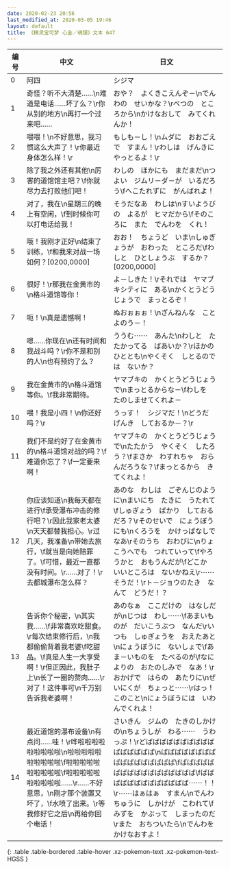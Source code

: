 ```yaml
---
date: 2020-02-23 20:56
last_modified_at: 2020-03-05 19:46
layout: default
title: 《精灵宝可梦 心金／魂银》文本 647
---
```

| 编号 | 中文 | 日文 |
| ---- | ---- | ---- |
| 0 | 阿四 | シジマ |
| 1 | 奇怪？听不大清楚……\n难道是电话……坏了么？\r你从别的地方\n再打一个过来吧…… | おや？　よくきこえんぞ－\nでんわの　せいかな？\rべつの　ところから\nかけなおして　みてくれんか！ |
| 2 | 喂喂！\n不好意思，我习惯这么大声了！\r你最近身体怎么样！\r | もしも－し！\nムダに　おおごえで　すまん！\rわしは　げんきに　やっとるよ！\r |
| 3 | 除了我之外还有其他\n厉害的道馆馆主吧？\f你就尽力去打败他们吧！ | わしの　ほかにも　まだまだ\nつよい　ジムリ－ダ－が　いるだろう\fへこたれずに　がんばれよ！ |
| 4 | 对了，我在\n星期三的晚上有空闲，\f到时候你可以打电话给我！ | そうだなあ　わしは\nすいようびの　よるが　ヒマだから\fそのころに　また　でんわを　くれ！ |
| 5 | 哦！我刚才正好\n结束了训练，\f和我来对战一场如何？[0200,0000] | おお！　ちょうど　いま\nしゅぎょうが　おわった　ところだ\fわしと　ひとしょうぶ　するか？[0200,0000] |
| 6 | 很好！\r那我在金黄市的\n格斗道馆等你！ | よ－しきた！\rそれでは　ヤマブキシティに　ある\nかくとうどうじょうで　まっとるぞ！ |
| 7 | 呃！\n真是遗憾啊！ | ぬおぉぉぉ！\nざんねんな　ことよのう－！ |
| 8 | 嗯……你现在\n还有时间和我战斗吗？\r你不是和别的人\n也有预约了么？ | ううむ⋯⋯　あんた\nわしと　たたかってる　ばあいか？\rほかの　ひととも\nやくそく　しとるのでは　ないか？ |
| 9 | 我在金黄市的\n格斗道馆等你。\f我非常期待。 | ヤマブキの　かくとうどうじょうで\nまっとるからな－\fわしを　たのしませてくれよ－ |
| 10 | 喂！我是小四！\n你还好吗？\r | うっす！　シジマだ！\nどうだ　げんき　しておるか－？\r |
| 11 | 我们不是约好了在金黄市的\n格斗道馆对战的吗？\f难道你忘了？\f一定要来啊！ | ヤマブキの　かくとうどうじょうで\nたたかう　やくそく　したろう？\fまさか　わすれちゃ　おらんだろうな？\fまっとるから　きてくれよ！ |
| 12 | 你应该知道\n我每天都在进行\f承受瀑布冲击的修行吧？\r因此我家老太婆\n天天都替我担心。\r过几天，我准备\n带她去旅行，\f就当是向她赔罪了。\f可惜，最近一直都没有时间。\r……对了！\r去都城瀑布怎么样？ | あのな　わしは　ごぞんじのように\nまいにち　たきに　うたれて\fしゅぎょう　ばかり　しておるだろ？\rそのせいで　にょうぼうにも\nくろうを　かけっぱなしで　なあ\rそのうち　おわびに\nりょこうへでも　つれていって\fやろうかと　おもうんだが\fどこか　いいところは　ないかねえ\r⋯⋯そうだ！\rト－ジョウのたき　なんて　どうだ！？ |
| 13 | 告诉你个秘密，\n其实我……\f非常喜欢吃甜食。\r每次结束修行后，\n我都偷偷背着我老婆\f吃甜品。\f真是人生一大享受啊！\r但正因此，我肚子上\n长了一圈的赘肉……\r对了！这件事可\n千万别告诉我老婆啊！ | あのなぁ　ここだけの　はなしだが\nじつは　わし⋯⋯\fあまいものが　だいこうぶつ　なんだ\rいつも　しゅぎょうを　おえたあと\nにょうぼうに　ないしょで\fあま－いものを　たべるのが\fなによりの　おたのしみで　なあ！\rおかげで　はらの　あたりに\nぜいにくが　ちょっと⋯⋯\rはっ！　このこと\nにょうぼうには　いわんでくれよ！ |
| 14 | 最近道馆的瀑布设备\n有点问……哇！\r哗啦啦啦啦啦啦啦啦啦\n啦啦啦啦啦啦啦啦啦啦\f啦啦啦啦啦啦啦啦啦啦\f啦啦啦啦啦啦啦啦啦啦……\r……不好意思，\n刚才那个装置又坏了，\f水喷了出来。\r等我修好它之后\n再给你回个电话！ | さいきん　ジムの　たきのしかけの\nちょうしが　わる⋯⋯　うわっぷ！\rどばばばばばばばばばばばばばばばば\nばばばばばばばばばばばばばばばばば\fばばばばばばばばばばばばばばばばば\fばばばばばばばばばばばばば⋯⋯！！\r⋯⋯はぁはぁ　すまん\nでんわちゅうに　しかけが　こわれて\fみずを　かぶって　しまったのだ\rまた　おちついたら\nでんわを　かけなおすよ！ |
{: .table .table-bordered .table-hover .xz-pokemon-text .xz-pokemon-text-HGSS }